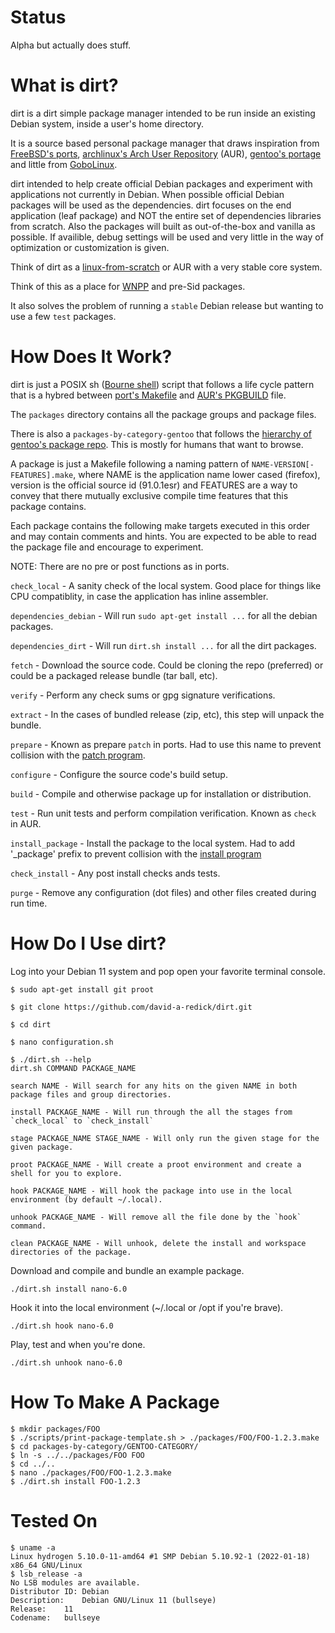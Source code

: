 # Status

Alpha but actually does stuff.

# What is dirt?

dirt is a dirt simple package manager intended to be run inside an existing Debian system, inside a user's home directory.
 
It is a source based personal package manager that draws inspiration from [FreeBSD's ports](https://www.freshports.org), [archlinux's Arch User Repository](https://aur.archlinux.org/packages) (AUR), [gentoo's portage](https://packages.gentoo.org) and little from [GoboLinux](https://gobolinux.org).

dirt intended to help create official Debian packages and experiment with applications not currently in Debian.  When possible official Debian packages will be used as the dependencies.  dirt focuses on the end application (leaf package) and NOT the entire set of dependencies libraries from scratch.  Also the packages will built as out-of-the-box and vanilla as possible.  If availible, debug settings will be used and very little in the way of optimization or customization is given.

Think of dirt as a [linux-from-scratch](https://www.linuxfromscratch.org/) or AUR with a very stable core system.

Think of this as a place for [WNPP](https://www.debian.org/devel/wnpp/) and pre-Sid packages.

It also solves the problem of running a `stable` Debian release but wanting to use a few `test` packages.

# How Does It Work?

dirt is just a POSIX sh ([Bourne shell](https://en.wikipedia.org/wiki/Bourne_shell)) script that follows a life cycle pattern that is a hybred between [port's Makefile](https://docs.freebsd.org/en/books/porters-handbook/order/#porting-order-targets) and [AUR's PKGBUILD](https://wiki.archlinux.org/title/PKGBUILD) file.

The `packages` directory contains all the package groups and package files.

There is also a `packages-by-category-gentoo` that follows the [hierarchy of gentoo's package repo](https://gitweb.gentoo.org/repo/gentoo.git/tree/).  This is mostly for humans that want to browse.

A package is just a Makefile following a naming pattern of `NAME-VERSION[-FEATURES].make`, where NAME is the application name lower cased (firefox), version is the official source id (91.0.1esr) and FEATURES are a way to convey that there mutually exclusive compile time features that this package contains.

Each package contains the following make targets executed in this order and may contain comments and hints.  You are expected to be able to read the package file and encourage to experiment.

NOTE: There are no pre or post functions as in ports.

`check_local` - A sanity check of the local system.  Good place for things like CPU compatiblity, in case the application has inline assembler.

`dependencies_debian` - Will run `sudo apt-get install ...` for all the debian packages.

`dependencies_dirt` - Will run `dirt.sh install ...` for all the dirt packages.

`fetch` - Download the source code.  Could be cloning the repo (preferred) or could be a packaged release bundle (tar ball, etc).

`verify` - Perform any check sums or gpg signature verifications.

`extract` - In the cases of bundled release (zip, etc), this step will unpack the bundle.

`prepare` - Known as prepare `patch` in ports.  Had to use this name to prevent collision with the [patch program](https://www.gnu.org/software/diffutils/manual/html_node/Merging-with-patch.html).

`configure` - Configure the source code's build setup.

`build` - Compile and otherwise package up for installation or distribution.

`test` - Run unit tests and perform compilation verification.  Known as `check` in AUR.

`install_package` - Install the package to the local system.  Had to add '_package' prefix to prevent collision with the [install program](https://www.gnu.org/software/coreutils/install)

`check_install` - Any post install checks ands tests.

`purge` - Remove any configuration (dot files) and other files created during run time.


# How Do I Use dirt?

Log into your Debian 11 system and pop open your favorite terminal console.

```shell
$ sudo apt-get install git proot

$ git clone https://github.com/david-a-redick/dirt.git

$ cd dirt

$ nano configuration.sh

$ ./dirt.sh --help
dirt.sh COMMAND PACKAGE_NAME

search NAME - Will search for any hits on the given NAME in both package files and group directories.

install PACKAGE_NAME - Will run through the all the stages from `check_local` to `check_install`

stage PACKAGE_NAME STAGE_NAME - Will only run the given stage for the given package.

proot PACKAGE_NAME - Will create a proot environment and create a shell for you to explore.

hook PACKAGE_NAME - Will hook the package into use in the local environment (by default ~/.local).

unhook PACKAGE_NAME - Will remove all the file done by the `hook` command.

clean PACKAGE_NAME - Will unhook, delete the install and workspace directories of the package.
```

Download and compile and bundle an example package.

```shell
./dirt.sh install nano-6.0
```

Hook it into the local environment (~/.local or /opt if you're brave).

```shell
./dirt.sh hook nano-6.0
```

Play, test and when you're done.

```shell
./dirt.sh unhook nano-6.0
```

# How To Make A Package

```shell
$ mkdir packages/FOO
$ ./scripts/print-package-template.sh > ./packages/FOO/FOO-1.2.3.make
$ cd packages-by-category/GENTOO-CATEGORY/
$ ln -s ../../packages/FOO FOO
$ cd ../..
$ nano ./packages/FOO/FOO-1.2.3.make
$ ./dirt.sh install FOO-1.2.3
```

# Tested On

```shell
$ uname -a
Linux hydrogen 5.10.0-11-amd64 #1 SMP Debian 5.10.92-1 (2022-01-18) x86_64 GNU/Linux
$ lsb_release -a
No LSB modules are available.
Distributor ID:	Debian
Description:	Debian GNU/Linux 11 (bullseye)
Release:	11
Codename:	bullseye
```
